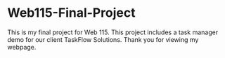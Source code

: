 # Web115-Final-Project

This is my final project for Web 115. This project includes a task manager demo for our client TaskFlow Solutions. Thank you for viewing my webpage. 
